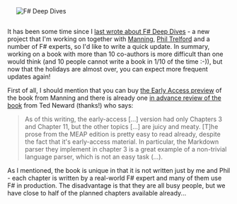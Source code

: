 <img src="http://tomasp.net/articles/manning-deep-dives/cover.jpg" class="rdecor" title="F# Deep Dives" style="margin-left:20px;margin-bottom:15px"/>

<p>It has been some time since I <a href="http://tomasp.net/blog/manning-deep-dives.aspx/">last wrote about F# Deep Dives</a>
- a new project that I'm working on together with <a href="http://www.manning.com">Manning</a>,
<a href="http://trelford.com/blog">Phil Trelford</a> and a number of F# experts, so I'd like to write a quick
update. In summary, working on a book with more than 10 co-authors is more difficult than one
would think (and 10 people cannot write a book in 1/10 of the time :-)), but now that the holidays
are almost over, you can expect more frequent updates again!</p>

<p>First of all, I should mention that you can buy <a href="http://www.manning.com/petricek2/">the Early Access preview</a>
of the book from Manning and there is already one <a href="http://blogs.tedneward.com/2013/01/05/Review+In+Advance+F+Deep+Dives.aspx">in advance review of the book</a>
from Ted Neward (thanks!) who says:</p>

<blockquote>
  <p>As of this writing, the early-access [...] version had only Chapters 3 and Chapter 11, 
but the other topics [...] are juicy and meaty. [T]he prose from the MEAP edition is 
pretty easy to read already, despite the fact that it's early-access material. In particular, 
the Markdown parser they implement in chapter 3 is a great example of a non-trivial 
language parser, which is not an easy task (...).</p>
</blockquote>

<p>As I mentioned, the book is unique in that it is not written just by me and Phil - each chapter 
is written by a real-world F# expert and many of them use F# in production. The disadvantage is
that they are all busy people, but we have close to half of the planned chapters available already...</p>

